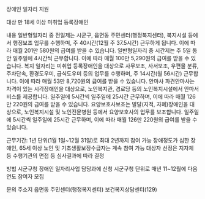 장애인 일자리 지원

대상
만 18세 이상 미취업 등록장애인

내용
일반형일자리 중 전일제는 시군구, 읍면동 주민센터(행정복지센터), 복지시설 등에서 행정보조 업무를 수행하며, 주 40시간(12월 주 37.5시간) 근무하게 됩니다. 이에 따라 매월 201만 580원의 급여를 받을 수 있습니다.
일반형일자리 중 시간제는 주 5일 동안 일주일에 4시간씩 근무합니다. 이에 따라 매월 100만 5,290원의 급여를 받을 수 있습니다.
복지 일자리는 미취업 등록장애인을 대상으로 사무보조, 사서보조, 우편물 분류, 주차단속, 환경도우미, 급식도우미 등의 업무를 수행하며, 주 14시간(월 56시간) 근무합니다. 이에 따라 매월 53만 8,720원의 급여를 받을 수 있습니다.
안마사 파견안마사는 자격이 있는 시각장애인을 대상으로, 노인복지관, 경로당 등의 노인복지시설에서 안마서비스를 제공합니다. 일주일에 5시간씩 일주일에 25시간 근무하며, 이에 따라 매월 126만 220원의 급여를 받을 수 있습니다.
요양보호사보조는 발달(지적, 자폐)장애인을 대상으로, 노인복지시설 및 노인전문병원 등에서 요양보호사의 업무를 보조합니다. 일주일에 5시간씩 일주일에 25시간 근무하며, 이에 따라 매월 126만 220원의 급여를 받을 수 있습니다.

근무기간: 1년 단위(1월 1일~12월 31일)로 최대 2년까지 참여 가능
장애정도가 심한 장애인, 65세 이상 노인 및 기초생활보장수급자는 계속 참여 가능
대상자 선정은 지자체 등 수행기관의 면접 등 심사결과에 따라 결정

방법
시군구청 장애인 일자리사업 담당과에 신청
시군구청 단위로 매년 11~12월에 다음 연도 참여자 모집

문의
주소지 읍면동 주민센터(행정복지센터)
보건복지상담센터(129)
